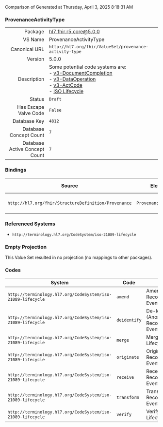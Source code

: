 Comparison of 
Generated at Thursday, April 3, 2025 8:18:31 AM

### ProvenanceActivityType

|      |     |
| ---: | --- |
| Package | hl7.fhir.r5.core@5.0.0 |
| VS Name | ProvenanceActivityType |
| Canonical URL | `http://hl7.org/fhir/ValueSet/provenance-activity-type` |
| Version | 5.0.0 |
| Description | Some potential code systems are:<br/>- [v3-DocumentCompletion](http://terminology.hl7.org/3.0.0/CodeSystem-v3-DocumentCompletion.html)<br/>- [v3-DataOperation](http://terminology.hl7.org/3.0.0/CodeSystem-v3-DataOperation.html)<br/>- [v3-ActCode](http://hl7.org/fhir/v3/ActCode/cs.html)<br/>- [ISO Lifecycle](http://terminology.hl7.org/CodeSystem/iso-21089-lifecycle) |
| Status | `Draft` |
| Has Escape Valve Code | `False` |
| Database Key | `4812` |
| Database Concept Count | `7` |
| Database Active Concept Count | `7` |
### Bindings

| Source | Element | Binding | Strength | Element Short |
| ------ | ------- | ------- | -------- | ------------- |
| `http://hl7.org/fhir/StructureDefinition/Provenance` | `Provenance.activity` | `http://hl7.org/fhir/ValueSet/provenance-activity-type` | `Example` | Activity that occurred |

### Referenced Systems

* `http://terminology.hl7.org/CodeSystem/iso-21089-lifecycle`
### Empty Projection

This Value Set resulted in no projection (no mappings to other packages).

### Codes

| System | Code | Display |
| ------ | ---- | ------- |
| `http://terminology.hl7.org/CodeSystem/iso-21089-lifecycle` | `amend` | Amend (Update) Record Lifecycle Event |
| `http://terminology.hl7.org/CodeSystem/iso-21089-lifecycle` | `deidentify` | De-Identify (Anononymize) Record Lifecycle Event |
| `http://terminology.hl7.org/CodeSystem/iso-21089-lifecycle` | `merge` | Merge Record Lifecycle Event |
| `http://terminology.hl7.org/CodeSystem/iso-21089-lifecycle` | `originate` | Originate/Retain Record Lifecycle Event |
| `http://terminology.hl7.org/CodeSystem/iso-21089-lifecycle` | `receive` | Receive/Retain Record Lifecycle Event |
| `http://terminology.hl7.org/CodeSystem/iso-21089-lifecycle` | `transform` | Transform/Translate Record Lifecycle Event |
| `http://terminology.hl7.org/CodeSystem/iso-21089-lifecycle` | `verify` | Verify Record Lifecycle Event |
